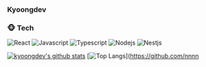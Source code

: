 ### Kyoongdev


### 🐵 Tech
![React](https://img.shields.io/badge/-React-61DAFB?logo=react&logoColor=white&style=flat)
![Javascript](https://img.shields.io/badge/Javascript-FFE400?logo=javascript&logoColor=white&style=flat)
![Typescript](https://img.shields.io/badge/Typescript-0054FF?logo=typescript&logoColor=white&style=flat)
![Nodejs](https://img.shields.io/badge/Node.js-43853d?logo=node.js&logoColor=white&style=flat)
![Nestjs](https://img.shields.io/badge/NestJs-#E0234E&logoColor=white&style=flat)

[![kyoongdev's github stats](https://github-readme-stats.vercel.app/api?username=kyoongdev)](https://github.com/kyoongdev)
[![Top Langs](https://github-readme-stats.vercel.app/api/top-langs/?username=nnnnoel&layout=compact)](https://github.com/nnnn

